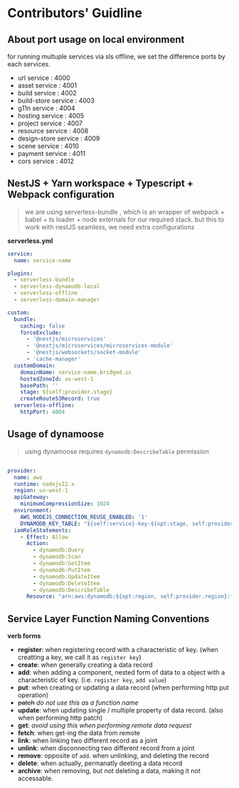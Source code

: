 # Contributors' Guidline



## About port usage on local environment
for running multuple services via sls offline, we set the difference ports by each services.

- url service            : 4000
- asset service          : 4001
- build service          : 4002
- build-store service    : 4003
- g11n service           : 4004
- hosting service        : 4005
- project service        : 4007
- resource service       : 4008
- design-store service   : 4009
- scene service          : 4010
- payment service        : 4011
- cors service           : 4012




## NestJS + Yarn workspace + Typescript + Webpack configuration

> we are using serverless-bundle , which is an wrapper of webpack + babel + ts loader + node externals for our required stack. but this to work with nestJS seamless, we need extra configurations


**serverless.yml**
``` yml
service:
  name: service-name

plugins:
  - serverless-bundle
  - serverless-dynamodb-local
  - serverless-offline
  - serverless-domain-manager

custom:
  bundle:
    caching: false
    forceExclude:
      - '@nestjs/microservices'
      - '@nestjs/microservices/microservices-module'
      - '@nestjs/websockets/socket-module'
      - 'cache-manager'
  customDomain:
    domainName: service-name.bridged.cc
    hostedZoneId: us-west-1
    basePath: ''
    stage: ${self:provider.stage}
    createRoute53Record: true
  serverless-offline:
    httpPort: 4004
```

## Usage of dynamoose
> using dynamoose requires `dynamodb:DescribeTable` permission
``` yml

provider:
  name: aws
  runtime: nodejs12.x
  region: us-west-1
  apiGateway:
    minimumCompressionSize: 1024
  environment: 
    AWS_NODEJS_CONNECTION_REUSE_ENABLED: '1'
    DYNAMODB_KEY_TABLE: "${self:service}-key-${opt:stage, self:provider.stage}"
  iamRoleStatements:
    - Effect: Allow
      Action:
        - dynamodb:Query
        - dynamodb:Scan
        - dynamodb:GetItem
        - dynamodb:PutItem
        - dynamodb:UpdateItem
        - dynamodb:DeleteItem
        - dynamodb:DescribeTable
      Resource: "arn:aws:dynamodb:${opt:region, self:provider.region}:*:table/${self:provider.environment.DYNAMODB_KEY_TABLE}"
```





## Service Layer Function Naming Conventions

**verb forms**
- **register**:                when registering record with a characteristic of key. (when creatting a key, we call it as `register key`)
- **create**:                   when generally creating a data record
- **add**:                       when adding a component, nested form of data to a object with a characteristic of key. (i.e. `register key`, `add value`)
- **put**:                        when creating or updating a data record (when performing http put operation)
- ~~patch~~                   *do not use this as a function name*
- **update**:                  when updating single / multiple property of data record. (also when performing http patch)
- **get**:                         *avoid using this when performing remote data request*
- **fetch**:                      when get-ing the data from remote
- **link**:                         when linking two different record as a joint
- **unlink**:                    when disconnecting two different record from a joint
- **remove**:                 opposite of `add`. when unlinking, and deleting the record 
- **delete**:                    when actually, permanatly deeting a data record
- **archive**:                  when removing, but not deleting a data, making it not accessable.
